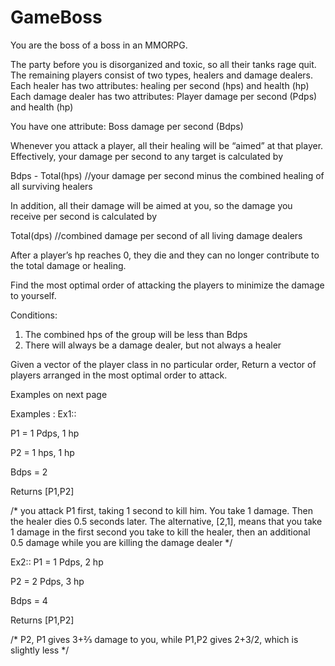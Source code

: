 # GameBoss
You are the boss of a boss in an MMORPG.

The party before you is disorganized and toxic, so all their tanks rage quit. 
The remaining players consist of two types, healers and damage dealers. 
Each healer has two attributes: healing per second (hps) and health (hp)
Each damage dealer has two attributes: Player damage per second (Pdps) and health (hp)

You have one attribute: Boss damage per second (Bdps)

Whenever you attack a player, all their healing will be “aimed” at that player. Effectively, your damage per second to any target is calculated by 

Bdps - Total(hps)
//your damage per second minus the combined healing of all surviving healers 

In addition, all their damage will be aimed at you, so the damage you receive per second is calculated by 

Total(dps)
//combined damage per second of all living damage dealers 

After a player’s hp reaches 0, they die and they can no longer contribute to the total damage or healing. 

Find the most optimal order of attacking the players to minimize the damage to yourself.

Conditions: 
1) The combined hps of the group will be less than Bdps
2) There will always be a damage dealer, but not always a healer 

Given a vector of the player class in no particular order,
Return a vector of players arranged in the most optimal order to attack. 

Examples on next page






Examples : 
Ex1::

P1 = 1 Pdps, 1 hp

P2 = 1 hps, 1 hp

Bdps = 2

Returns [P1,P2]

/*
you attack P1 first, taking 1 second to kill him. You take 1 damage. Then the healer dies 0.5 seconds later. The alternative, [2,1], means that you take 1 damage in the first second you take to kill the healer, then an additional 0.5 damage while you are killing the damage dealer
*/

Ex2::
P1 = 1 Pdps, 2 hp

P2 = 2 Pdps, 3 hp

Bdps = 4

Returns [P1,P2]

/*
P2, P1 gives 3+⅔ damage to you, while P1,P2 gives 2+3/2, which is slightly less
*/



















